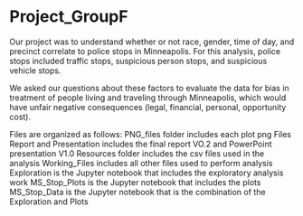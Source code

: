 # Project_GroupF

Our project was to understand whether or not race, gender, time of day, and precinct correlate to police stops in Minneapolis. 
For this analysis, police stops included traffic stops, suspicious person stops, and suspicious vehicle stops. 

We asked our questions about these factors to evaluate the data for bias in treatment of people living and traveling through Minneapolis, which would have unfair negative consequences (legal, financial, personal, opportunity cost). 

Files are organized as follows:
PNG_files folder includes each plot png Files
Report and Presentation includes the final report VO.2 and PowerPoint presentation V1.0
Resources folder includes the csv files used in the analysis
Working_Files includes all other files used to perform analysis
Exploration is the Jupyter notebook that includes the exploratory analysis work
MS_Stop_Plots is the Jupyter notebook that includes the plots 
MS_Stop_Data is the Jupyter notebook that is the combination of the Exploration and Plots